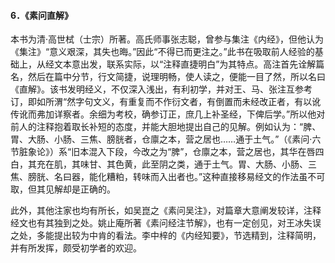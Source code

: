#### 6．《素问直解》

本书为清·高世栻（士宗）所著。高氏师事张志聪，曾参与集注《内经》，但他认为《集注》“意义艰深，其失也晦。”因此“不得已而更注之。”此书在吸取前人经验的基础上，从经文本意出发，联系实际，以“注释直捷明白”为其特点。高注首先诠解篇名，然后在篇中分节，行文简捷，说理明畅，使人读之，便能一目了然，所以名曰《直解》。该书发明经义，不仅深入浅出，有利初学，并对王、马、张注互参考订，即如所渭“然字句文义，有重复而不作衍文者，有倒置而未经改正者，有以讹传讹而弗加详察者。余细为考校，确参订正，庶几上补圣经，下俾后学。”所以他对前人的注释抱着取长补短的态度，并能大胆地提出自己的见解。例如认为：“脾、胃、大肠、小肠、三焦、膀胱者，仓廪之本，营之居也……通于土气。”（《素问·六节脏象论》）系“旧本混入下段，今改之为“脾”，仓廪之本，营之居也，其华在唇四白，其充在肌，其味甘、其色黄，此至阴之类，通于土气。胃、大肠、小肠、三焦、膀胱、名曰器，能化糟粕，转味而入出者也。”这种直接移易经文的作法虽不可取，但其见解却是正确的。

此外，其他注家也均有所长，如吴崑之《素问吴注》，对篇章大意阐发较详，注释经文也有其独到之处。姚止庵所著《素问经注节解》，也有一定创见，对王冰失误之处，多能提出较为中肯的看法。李中梓的《内经知要》，节选精到，注释简明，并有所发挥，颇受初学者的欢迎。

